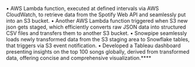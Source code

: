  • AWS Lambda function, executed at defined intervals via AWS CloudWatch, to retrieve data from the Spotify Web
 API and seamlessly put into an S3 bucket.
 • Another AWS Lambda function triggered when S3 new json gets staged, which efficiently converts raw JSON data into
 structured CSV files and transfers them to another S3 bucket.
 • Snowpipe seamlessly loads newly transformed data from the S3 staging area to Snowflake tables, that triggers via S3
 event notification.
 • Developed a Tableau dashboard presenting insights on the top 100 songs globally, derived from transformed data,
 offering concise and comprehensive visualization.****
